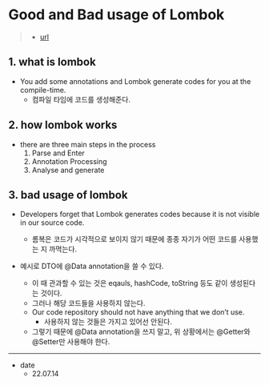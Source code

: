 # Good and Bad usage of Lombok

> * [url](https://medium.com/geekculture/good-and-bad-usage-of-lombok-8c8f70874a93)

## 1. what is lombok

* You add some annotations and Lombok generate codes for you at the compile-time.
  * 컴파일 타임에 코드를 생성해준다.

## 2. how lombok works

* there are three main steps in the process
  1. Parse and Enter
  2. Annotation Processing
  3. Analyse and generate

## 3. bad usage of lombok

* Developers forget that Lombok generates codes because it is not visible in our source code.
  * 롬복은 코드가 시각적으로 보이지 않기 때문에 종종 자기가 어떤 코드를 사용했는 지 까먹는다.

* 예시로 DTO에 @Data annotation을 쓸 수 있다.
  * 이 때 관과할 수 있는 것은 eqauls, hashCode, toString 등도 같이 생성된다는 것이다.
  * 그러나 해당 코드들을 사용하지 않는다.
  * Our code repository should not have anything that we don’t use.
    * 사용하지 않는 것들은 가지고 있어선 안된다.
  * 그렇기 때문에 @Data annotation을 쓰지 말고, 위 상황에서는 @Getter와 @Setter만 사용해야 한다.

<hr/>

* date
  * 22.07.14

